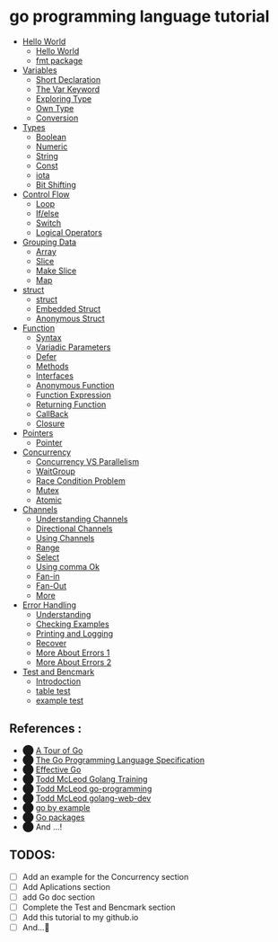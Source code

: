 # go programming language tutorial

* [Hello World](https://github.com/SajjadManafi/GolangTraining/tree/main/00-Hello-World)
  * [Hello World](https://github.com/SajjadManafi/GolangTraining/blob/main/00-Hello-World/00_Hello_World.go)
  * [fmt package](https://github.com/SajjadManafi/GolangTraining/blob/main/00-Hello-World/01_fmt.go)
* [Variables](https://github.com/SajjadManafi/GolangTraining/tree/main/01-Variables)
  * [Short Declaration](https://github.com/SajjadManafi/GolangTraining/blob/main/01-Variables/00_Short_Declaration.go)
  * [The Var Keyword](https://github.com/SajjadManafi/GolangTraining/blob/main/01-Variables/01_The_Var_Keyword.go)
  * [Exploring Type](https://github.com/SajjadManafi/GolangTraining/blob/main/01-Variables/02_Exploring_Type.go)
  * [Own Type](https://github.com/SajjadManafi/GolangTraining/blob/main/01-Variables/03_Own_Type.go)
  * [Conversion](https://github.com/SajjadManafi/GolangTraining/blob/main/01-Variables/04_Conversion.go)
* [Types](https://github.com/SajjadManafi/GolangTraining/tree/main/02-Types)
  * [Boolean](https://github.com/SajjadManafi/GolangTraining/blob/main/02-Types/00_Boolean.go)
  * [Numeric](https://github.com/SajjadManafi/GolangTraining/blob/main/02-Types/01_Numeric.go)
  * [String](https://github.com/SajjadManafi/GolangTraining/blob/main/02-Types/02_String.go)
  * [Const](https://github.com/SajjadManafi/GolangTraining/blob/main/02-Types/03_Const.go)
  * [iota](https://github.com/SajjadManafi/GolangTraining/blob/main/02-Types/04_iota.go)
  * [Bit Shifting](https://github.com/SajjadManafi/GolangTraining/blob/main/02-Types/05_Bit_Shifting.go) 
* [Control Flow](https://github.com/SajjadManafi/GolangTraining/tree/main/03-Control-Flow)
  * [Loop](https://github.com/SajjadManafi/GolangTraining/blob/main/03-Control-Flow/00_Loop.go)
  * [If/else](https://github.com/SajjadManafi/GolangTraining/blob/main/03-Control-Flow/01_If.go)
  * [Switch](https://github.com/SajjadManafi/GolangTraining/blob/main/03-Control-Flow/02_Switch.go)
  * [Logical Operators](https://github.com/SajjadManafi/GolangTraining/blob/main/03-Control-Flow/03_Logical_Operators.go)
* [Grouping Data](https://github.com/SajjadManafi/GolangTraining/tree/main/04-Grouping-Data)
  * [Array](https://github.com/SajjadManafi/GolangTraining/blob/main/04-Grouping-Data/00_Array.go)
  * [Slice](https://github.com/SajjadManafi/GolangTraining/blob/main/04-Grouping-Data/01_Slice.go)
  * [Make Slice](https://github.com/SajjadManafi/GolangTraining/blob/main/04-Grouping-Data/02_Make_Slice.go)
  * [Map](https://github.com/SajjadManafi/GolangTraining/blob/main/04-Grouping-Data/03_Map.go)
* [struct](https://github.com/SajjadManafi/GolangTraining/tree/main/05-struct)
  * [struct](https://github.com/SajjadManafi/GolangTraining/blob/main/05-struct/00_Struct.go)
  * [Embedded Struct](https://github.com/SajjadManafi/GolangTraining/blob/main/05-struct/01_Embedded_Struct.go)
  * [Anonymous Struct](https://github.com/SajjadManafi/GolangTraining/blob/main/05-struct/02_Anonymous_Struct.go)
* [Function](https://github.com/SajjadManafi/GolangTraining/tree/main/06-Function)
  * [Syntax](https://github.com/SajjadManafi/GolangTraining/blob/main/06-Function/00_Syntax.go)
  * [Variadic Parameters](https://github.com/SajjadManafi/GolangTraining/blob/main/06-Function/01_Variadic_Parameters.go)
  * [Defer](https://github.com/SajjadManafi/GolangTraining/blob/main/06-Function/02_Defer.go)
  * [Methods](https://github.com/SajjadManafi/GolangTraining/blob/main/06-Function/03_Methods.go)
  * [Interfaces](https://github.com/SajjadManafi/GolangTraining/blob/main/06-Function/04_Interfaces.go)
  * [Anonymous Function](https://github.com/SajjadManafi/GolangTraining/blob/main/06-Function/05_Anonymous_Function.go)
  * [Function Expression](https://github.com/SajjadManafi/GolangTraining/blob/main/06-Function/06_Func_Expression.go)
  * [Returning Function](https://github.com/SajjadManafi/GolangTraining/blob/main/06-Function/07_Returning_Function.go)
  * [CallBack](https://github.com/SajjadManafi/GolangTraining/blob/main/06-Function/08_CallBack.go)
  * [Closure](https://github.com/SajjadManafi/GolangTraining/blob/main/06-Function/09_Closure.go)
* [Pointers](https://github.com/SajjadManafi/GolangTraining/tree/main/07-Pointers)
  * [Pointer](https://github.com/SajjadManafi/GolangTraining/blob/main/07-Pointers/00_Pointer.go)
* [Concurrency](https://github.com/SajjadManafi/GolangTraining/tree/main/08-Concurrency)
  * [Concurrency VS Parallelism](https://github.com/SajjadManafi/GolangTraining/blob/main/08-Concurrency/00_Concurrency_VS_Parallelism)
  * [WaitGroup](https://github.com/SajjadManafi/GolangTraining/blob/main/08-Concurrency/01_WaitGroup.go)
  * [Race Condition Problem](https://github.com/SajjadManafi/GolangTraining/blob/main/08-Concurrency/02_Race_Condition.go)
  * [Mutex](https://github.com/SajjadManafi/GolangTraining/blob/main/08-Concurrency/03_Mutex.go)
  * [Atomic](https://github.com/SajjadManafi/GolangTraining/blob/main/08-Concurrency/04_Atomic.go)
* [Channels](https://github.com/SajjadManafi/GolangTraining/tree/main/09-Channels)
  * [Understanding Channels](https://github.com/SajjadManafi/GolangTraining/blob/main/09-Channels/00_Understanding_Channels.go)
  * [Directional Channels](https://github.com/SajjadManafi/GolangTraining/blob/main/09-Channels/01_Directional_Channels.go)
  * [Using Channels](https://github.com/SajjadManafi/GolangTraining/blob/main/09-Channels/02_Using_Channels.go)
  * [Range](https://github.com/SajjadManafi/GolangTraining/blob/main/09-Channels/03_Range.go)
  * [Select](https://github.com/SajjadManafi/GolangTraining/blob/main/09-Channels/04_Select.go)
  * [Using comma Ok](https://github.com/SajjadManafi/GolangTraining/blob/main/09-Channels/05_Using_comma_Ok.go)
  * [Fan-in](https://github.com/SajjadManafi/GolangTraining/blob/main/09-Channels/06_Fan_in.go)
  * [Fan-Out](https://github.com/SajjadManafi/GolangTraining/blob/main/09-Channels/07_Fan_Out.go)
  * [More](https://github.com/SajjadManafi/GolangTraining/blob/main/09-Channels/08_TODO)
* [Error Handling](https://github.com/SajjadManafi/GolangTraining/tree/main/10-Error-Handling)
  * [Understanding](https://github.com/SajjadManafi/GolangTraining/blob/main/10-Error-Handling/00_Understanding)
  * [Checking Examples](https://github.com/SajjadManafi/GolangTraining/blob/main/10-Error-Handling/01_Checking_Examples.go)
  * [Printing and Logging](https://github.com/SajjadManafi/GolangTraining/blob/main/10-Error-Handling/02_Printing_and_Logging.go)
  * [Recover](https://github.com/SajjadManafi/GolangTraining/blob/main/10-Error-Handling/03_Recover.go)
  * [More About Errors 1](https://github.com/SajjadManafi/GolangTraining/blob/main/10-Error-Handling/04_More_About_Errors_1.go)
  * [More About Errors 2](https://github.com/SajjadManafi/GolangTraining/blob/main/10-Error-Handling/04_More_About_Errors_2.go)
* [Test and Bencmark](https://github.com/SajjadManafi/GolangTraining/tree/main/11-Test-and-Bencmark)
  * [Introdoction](https://github.com/SajjadManafi/GolangTraining/tree/main/11-Test-and-Bencmark/00-Introdoction)
  * [table test](https://github.com/SajjadManafi/GolangTraining/tree/main/11-Test-and-Bencmark/01-table-test)
  * [example test](https://github.com/SajjadManafi/GolangTraining/tree/main/11-Test-and-Bencmark/03-example-test)


## References :

* ⬤ [A Tour of Go](https://tour.golang.org/)
* ⬤ [The Go Programming Language Specification](https://golang.org/ref/spec)
* ⬤ [Effective Go](https://golang.org/doc/effective_go)
* ⬤ [Todd McLeod Golang Training](https://github.com/GoesToEleven/GolangTraining)
* ⬤ [Todd McLeod go-programming](https://github.com/GoesToEleven/go-programming)
* ⬤ [Todd McLeod golang-web-dev](https://github.com/GoesToEleven/golang-web-dev)
* ⬤ [go by example](https://github.com/mmcgrana/gobyexample)
* ⬤ [Go packages](https://pkg.go.dev/)
* ⬤ And ...!

## TODOS:
- [ ] Add an example for the Concurrency section
- [ ] Add Aplications section 
- [ ] add Go doc section
- [ ] Complete the Test and Bencmark section
- [ ] Add this tutorial to my github.io
- [ ] And...🤔
